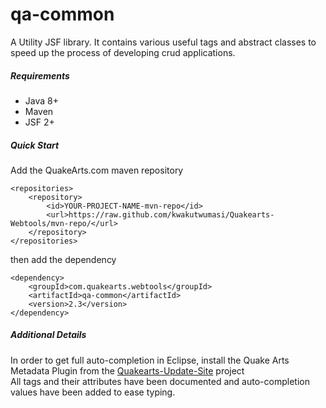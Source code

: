 # qa-common

A Utility JSF library. It contains various useful tags and abstract classes to speed up the process of developing crud applications.

##### Requirements
* Java 8+
* Maven
* JSF 2+

##### Quick Start

Add the QuakeArts.com maven repository

```
<repositories>
    <repository>
        <id>YOUR-PROJECT-NAME-mvn-repo</id>
        <url>https://raw.github.com/kwakutwumasi/Quakearts-Webtools/mvn-repo/</url>
    </repository>
</repositories>

```

then add the dependency

```
<dependency>
	<groupId>com.quakearts.webtools</groupId>
	<artifactId>qa-common</artifactId>
	<version>2.3</version>
</dependency>

```

##### Additional Details

In order to get full auto-completion in Eclipse, install the Quake Arts Metadata Plugin from the [Quakearts-Update-Site](https://github.com/kwakutwumasi/Quakearts-Update-Site) project
<br />
All tags and their attributes have been documented and auto-completion values have been added to ease typing.